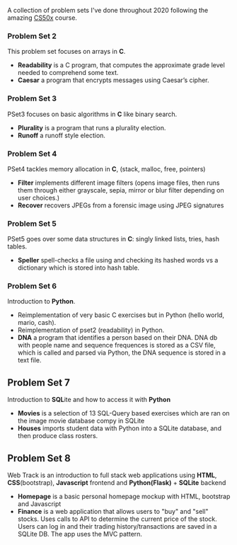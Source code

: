 A collection of problem sets I've done throughout 2020 following the amazing [CS50x](https://cs50.harvard.edu/x/2020/ "CS50 course") course.

### Problem Set 2
This problem set focuses on arrays in **C**.
- **Readability** is a C program, that computes the approximate grade level needed to comprehend some text.
- **Caesar** a program that encrypts messages using Caesar’s cipher.

### Problem Set 3
PSet3 focuses on basic algorithms in **C** like binary search.
- **Plurality** is a program that runs a plurality election.
- **Runoff** a runoff style election.

### Problem Set 4
PSet4 tackles memory allocation in **C**, (stack, malloc, free, pointers) 
- **Filter** implements different image filters (opens image files, then runs them through either grayscale, sepia, mirror or blur filter depending on user choices.)
- **Recover** recovers JPEGs from a forensic image using JPEG signatures

### Problem Set 5
PSet5 goes over some data structures in **C**: singly linked lists, tries, hash tables.
- **Speller**  spell-checks a file using and checking its hashed words vs a dictionary which is stored into hash table.

### Problem Set 6
Introduction to **Python**. 
- Reimplementation of very basic C exercises but in Python (hello world, mario, cash).
- Reimplementation of pset2 (readability) in Python.
- **DNA** a program that identifies a person based on their DNA. DNA db with people name and sequence frequences is stored as a CSV file, which is called and parsed via Python, the DNA sequence is stored in a text file.

## Problem Set 7 
Introduction to **SQL**ite and how to access it with **Python**
- **Movies** is a selection of 13 SQL-Query based exercises which are ran on the image movie database compy in SQLite
- **Houses** imports student data with Python into a SQLite database, and then produce class rosters.

## Problem Set 8
Web Track is an introduction to full stack web applications using **HTML**, **CSS**(bootstrap), **Javascript** frontend and **Python(Flask)** + **SQLite** backend
- **Homepage** is a basic personal homepage mockup with HTML, bootstrap and Javascript
- **Finance** is a web application that allows users to "buy" and "sell" stocks. Uses calls to API to determine the current price of the stock. Users can log in and their trading history/transactions are saved in a SQLite DB. The app uses the MVC pattern. 




